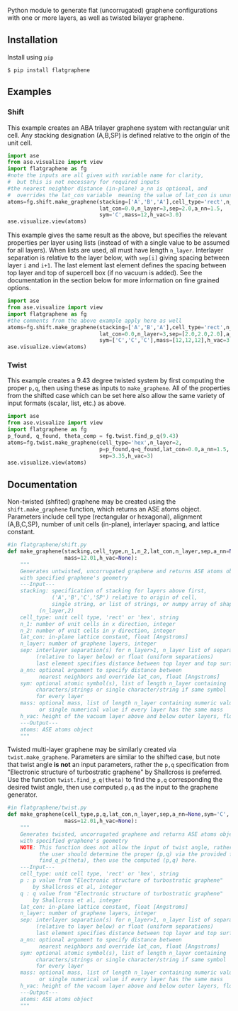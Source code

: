 
Python module to generate flat (uncorrugated) graphene configurations with one or more layers, as well as twisted bilayer graphene.

## Installation
Install using `pip`
```
$ pip install flatgraphene
```


## Examples

### Shift
This example creates an ABA trilayer graphene system with rectangular unit cell.
Any stacking designation (A,B,SP) is defined relative to the origin of the unit cell.
```python
import ase
from ase.visualize import view
import flatgraphene as fg
#note the inputs are all given with variable name for clarity,
#  but this is not necessary for required inputs
#the nearest neighbor distance (in-plane) a_nn is optional, and
#  overrides the lat_con variable  meaning the value of lat_con is unused
atoms=fg.shift.make_graphene(stacking=['A','B','A'],cell_type='rect',n_1=3,n_2=3,
                             lat_con=0.0,n_layer=3,sep=2.0,a_nn=1.5,
                             sym='C',mass=12,h_vac=3.0)
ase.visualize.view(atoms)
```

This example gives the same result as the above, but specifies the relevant properties per layer using lists (instead of with a single value to be assumed for all layers).
When lists are used, all must have length `n_layer`.
Interlayer separation is relative to the layer below, with `sep[i]` giving spacing between layer `i` and `i+1`.
The last element last element defines the spacing between top layer and top of supercell box (if no vacuum is added).
See the documentation in the section below for more information on fine grained options.

```python
import ase
from ase.visualize import view
import flatgraphene as fg
#the comments from the above example apply here as well
atoms=fg.shift.make_graphene(stacking=['A','B','A'],cell_type='rect',n_1=3,n_2=3,
                             lat_con=0.0,n_layer=3,sep=[2.0,2.0,2.0],a_nn=1.5,
                             sym=['C','C','C'],mass=[12,12,12],h_vac=3.0)
ase.visualize.view(atoms)
```

### Twist
This example creates a 9.43 degree twisted system by first computing the proper `p,q`, then using these as inputs to `make_graphene`.
All of the properties from the shifted case which can be set here also allow the same variety of input formats (scalar, list, etc.) as above.
```python
import ase
from ase.visualize import view
import flatgraphene as fg
p_found, q_found, theta_comp = fg.twist.find_p_q(9.43)
atoms=fg.twist.make_graphene(cell_type='hex',n_layer=2,
                             p=p_found,q=q_found,lat_con=0.0,a_nn=1.5,
                             sep=3.35,h_vac=3)
ase.visualize.view(atoms)
```


## Documentation
Non-twisted (shfited) graphene may be created using the `shift.make_graphene` function, which returns an ASE atoms object.
Parameters include cell type (rectangular or hexagonal), alignment (A,B,C,SP), number of unit cells (in-plane), interlayer spacing, and lattice constant.

```python
#in flatgraphene/shift.py
def make_graphene(stacking,cell_type,n_1,n_2,lat_con,n_layer,sep,a_nn=None,sym='C',
                  mass=12.01,h_vac=None):
    """
    Generates untwisted, uncorrugated graphene and returns ASE atoms object
    with specified graphene's geometry
    ---Input---
    stacking: specification of stacking for layers above first,
              ('A','B','C','SP') relative to origin of cell, 
              single string, or list of strings, or numpy array of shape
	      (n_layer,2)
    cell_type: unit cell type, 'rect' or 'hex', string
    n_1: number of unit cells in x direction, integer
    n_2: number of unit cells in y direction, integer
    lat_con: in-plane lattice constant, float [Angstroms]
    n_layer: number of graphene layers, integer
    sep: interlayer separation(s) for n_layer>1, n_layer list of separations
         (relative to layer below) or float (uniform separations)
         last element specifies distance between top layer and top surface of box
    a_nn: optional argument to specify distance between
          nearest neighbors and override lat_con, float [Angstroms]
    sym: optional atomic symbol(s), list of length n_layer containing
         characters/strings or single character/string if same symbol
         for every layer
    mass: optional mass, list of length n_layer containing numeric values
          or single numerical value if every layer has the same mass
    h_vac: height of the vacuum layer above and below outer layers, float [Angstroms]
    ---Output---
    atoms: ASE atoms object
    """
```

Twisted multi-layer graphene may be similarly created via `twist.make_graphene`.
Parameters are similar to the shifted case, but note that twist angle **is not** an input parameters, rather the `p,q` specification from "Electronic structure of turbostratic graphene" by Shallcross is preferred.
Use the function `twist.find_p_q(theta)` to find the `p,q` corresponding the desired twist angle, then use computed `p,q` as the input to the graphene generator.

```python
#in flatgraphene/twist.py
def make_graphene(cell_type,p,q,lat_con,n_layer,sep,a_nn=None,sym='C',
                  mass=12.01,h_vac=None):
    """
    Generates twisted, uncorrugated graphene and returns ASE atoms object
    with specified graphene's geometry
    NOTE: This function does not allow the input of twist angle, rather
          the user should determine the proper (p,q) via the provided function
          find_q_p(theta), then use the computed (p,q) here.
    ---Input---
    cell_type: unit cell type, 'rect' or 'hex', string
    p : p value from "Electronic structure of turbostratic graphene"
        by Shallcross et al, integer 
    q : q value from "Electronic structure of turbostratic graphene"
        by Shallcross et al, integer 
    lat_con: in-plane lattice constant, float [Angstroms]
    n_layer: number of graphene layers, integer
    sep: interlayer separation(s) for n_layer>1, n_layer list of separations
         (relative to layer below) or float (uniform separations)
         last element specifies distance between top layer and top surface of box
    a_nn: optional argument to specify distance between
          nearest neighbors and override lat_con, float [Angstroms]
    sym: optional atomic symbol(s), list of length n_layer containing
         characters/strings or single character/string if same symbol
         for every layer
    mass: optional mass, list of length n_layer containing numeric values
          or single numerical value if every layer has the same mass
    h_vac: height of the vacuum layer above and below outer layers, float [Angstroms]
    ---Output---
    atoms: ASE atoms object
    """
```

